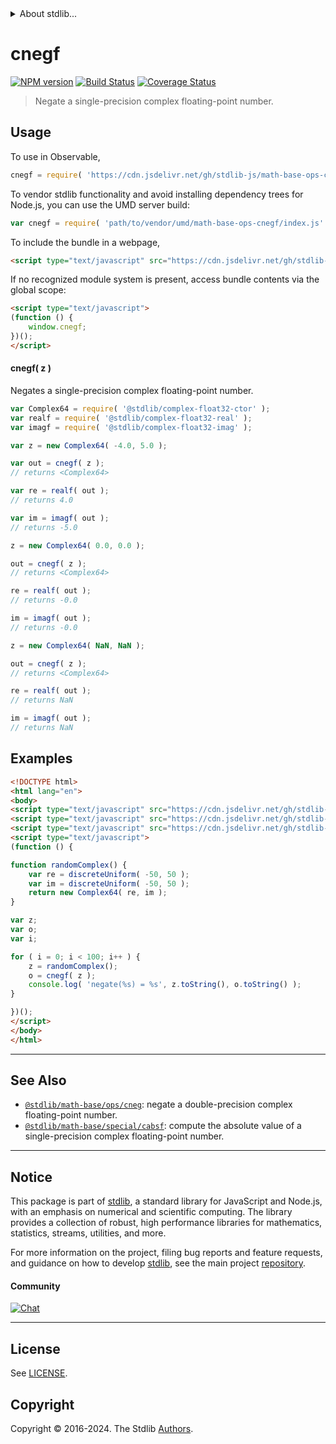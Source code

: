 <!--

@license Apache-2.0

Copyright (c) 2023 The Stdlib Authors.

Licensed under the Apache License, Version 2.0 (the "License");
you may not use this file except in compliance with the License.
You may obtain a copy of the License at

   http://www.apache.org/licenses/LICENSE-2.0

Unless required by applicable law or agreed to in writing, software
distributed under the License is distributed on an "AS IS" BASIS,
WITHOUT WARRANTIES OR CONDITIONS OF ANY KIND, either express or implied.
See the License for the specific language governing permissions and
limitations under the License.

-->


<details>
  <summary>
    About stdlib...
  </summary>
  <p>We believe in a future in which the web is a preferred environment for numerical computation. To help realize this future, we've built stdlib. stdlib is a standard library, with an emphasis on numerical and scientific computation, written in JavaScript (and C) for execution in browsers and in Node.js.</p>
  <p>The library is fully decomposable, being architected in such a way that you can swap out and mix and match APIs and functionality to cater to your exact preferences and use cases.</p>
  <p>When you use stdlib, you can be absolutely certain that you are using the most thorough, rigorous, well-written, studied, documented, tested, measured, and high-quality code out there.</p>
  <p>To join us in bringing numerical computing to the web, get started by checking us out on <a href="https://github.com/stdlib-js/stdlib">GitHub</a>, and please consider <a href="https://opencollective.com/stdlib">financially supporting stdlib</a>. We greatly appreciate your continued support!</p>
</details>

# cnegf

[![NPM version][npm-image]][npm-url] [![Build Status][test-image]][test-url] [![Coverage Status][coverage-image]][coverage-url] <!-- [![dependencies][dependencies-image]][dependencies-url] -->

> Negate a single-precision complex floating-point number.

<!-- Section to include introductory text. Make sure to keep an empty line after the intro `section` element and another before the `/section` close. -->

<section class="intro">

</section>

<!-- /.intro -->

<!-- Package usage documentation. -->



<section class="usage">

## Usage

To use in Observable,

```javascript
cnegf = require( 'https://cdn.jsdelivr.net/gh/stdlib-js/math-base-ops-cnegf@umd/browser.js' )
```

To vendor stdlib functionality and avoid installing dependency trees for Node.js, you can use the UMD server build:

```javascript
var cnegf = require( 'path/to/vendor/umd/math-base-ops-cnegf/index.js' )
```

To include the bundle in a webpage,

```html
<script type="text/javascript" src="https://cdn.jsdelivr.net/gh/stdlib-js/math-base-ops-cnegf@umd/browser.js"></script>
```

If no recognized module system is present, access bundle contents via the global scope:

```html
<script type="text/javascript">
(function () {
    window.cnegf;
})();
</script>
```

#### cnegf( z )

Negates a single-precision complex floating-point number.

```javascript
var Complex64 = require( '@stdlib/complex-float32-ctor' );
var realf = require( '@stdlib/complex-float32-real' );
var imagf = require( '@stdlib/complex-float32-imag' );

var z = new Complex64( -4.0, 5.0 );

var out = cnegf( z );
// returns <Complex64>

var re = realf( out );
// returns 4.0

var im = imagf( out );
// returns -5.0

z = new Complex64( 0.0, 0.0 );

out = cnegf( z );
// returns <Complex64>

re = realf( out );
// returns -0.0

im = imagf( out );
// returns -0.0

z = new Complex64( NaN, NaN );

out = cnegf( z );
// returns <Complex64>

re = realf( out );
// returns NaN

im = imagf( out );
// returns NaN
```

</section>

<!-- /.usage -->

<!-- Package usage notes. Make sure to keep an empty line after the `section` element and another before the `/section` close. -->

<section class="notes">

</section>

<!-- /.notes -->

<!-- Package usage examples. -->

<section class="examples">

## Examples

<!-- eslint no-undef: "error" -->

```html
<!DOCTYPE html>
<html lang="en">
<body>
<script type="text/javascript" src="https://cdn.jsdelivr.net/gh/stdlib-js/complex-float32-ctor@umd/browser.js"></script>
<script type="text/javascript" src="https://cdn.jsdelivr.net/gh/stdlib-js/random-base-discrete-uniform@umd/browser.js"></script>
<script type="text/javascript" src="https://cdn.jsdelivr.net/gh/stdlib-js/math-base-ops-cnegf@umd/browser.js"></script>
<script type="text/javascript">
(function () {

function randomComplex() {
    var re = discreteUniform( -50, 50 );
    var im = discreteUniform( -50, 50 );
    return new Complex64( re, im );
}

var z;
var o;
var i;

for ( i = 0; i < 100; i++ ) {
    z = randomComplex();
    o = cnegf( z );
    console.log( 'negate(%s) = %s', z.toString(), o.toString() );
}

})();
</script>
</body>
</html>
```

</section>

<!-- /.examples -->

<!-- C interface documentation. -->



<!-- Section to include cited references. If references are included, add a horizontal rule *before* the section. Make sure to keep an empty line after the `section` element and another before the `/section` close. -->

<section class="references">

</section>

<!-- /.references -->

<!-- Section for related `stdlib` packages. Do not manually edit this section, as it is automatically populated. -->

<section class="related">

* * *

## See Also

-   <span class="package-name">[`@stdlib/math-base/ops/cneg`][@stdlib/math/base/ops/cneg]</span><span class="delimiter">: </span><span class="description">negate a double-precision complex floating-point number.</span>
-   <span class="package-name">[`@stdlib/math-base/special/cabsf`][@stdlib/math/base/special/cabsf]</span><span class="delimiter">: </span><span class="description">compute the absolute value of a single-precision complex floating-point number.</span>

</section>

<!-- /.related -->

<!-- Section for all links. Make sure to keep an empty line after the `section` element and another before the `/section` close. -->


<section class="main-repo" >

* * *

## Notice

This package is part of [stdlib][stdlib], a standard library for JavaScript and Node.js, with an emphasis on numerical and scientific computing. The library provides a collection of robust, high performance libraries for mathematics, statistics, streams, utilities, and more.

For more information on the project, filing bug reports and feature requests, and guidance on how to develop [stdlib][stdlib], see the main project [repository][stdlib].

#### Community

[![Chat][chat-image]][chat-url]

---

## License

See [LICENSE][stdlib-license].


## Copyright

Copyright &copy; 2016-2024. The Stdlib [Authors][stdlib-authors].

</section>

<!-- /.stdlib -->

<!-- Section for all links. Make sure to keep an empty line after the `section` element and another before the `/section` close. -->

<section class="links">

[npm-image]: http://img.shields.io/npm/v/@stdlib/math-base-ops-cnegf.svg
[npm-url]: https://npmjs.org/package/@stdlib/math-base-ops-cnegf

[test-image]: https://github.com/stdlib-js/math-base-ops-cnegf/actions/workflows/test.yml/badge.svg?branch=v0.2.2
[test-url]: https://github.com/stdlib-js/math-base-ops-cnegf/actions/workflows/test.yml?query=branch:v0.2.2

[coverage-image]: https://img.shields.io/codecov/c/github/stdlib-js/math-base-ops-cnegf/main.svg
[coverage-url]: https://codecov.io/github/stdlib-js/math-base-ops-cnegf?branch=main

<!--

[dependencies-image]: https://img.shields.io/david/stdlib-js/math-base-ops-cnegf.svg
[dependencies-url]: https://david-dm.org/stdlib-js/math-base-ops-cnegf/main

-->

[chat-image]: https://img.shields.io/gitter/room/stdlib-js/stdlib.svg
[chat-url]: https://app.gitter.im/#/room/#stdlib-js_stdlib:gitter.im

[stdlib]: https://github.com/stdlib-js/stdlib

[stdlib-authors]: https://github.com/stdlib-js/stdlib/graphs/contributors

[umd]: https://github.com/umdjs/umd
[es-module]: https://developer.mozilla.org/en-US/docs/Web/JavaScript/Guide/Modules

[deno-url]: https://github.com/stdlib-js/math-base-ops-cnegf/tree/deno
[deno-readme]: https://github.com/stdlib-js/math-base-ops-cnegf/blob/deno/README.md
[umd-url]: https://github.com/stdlib-js/math-base-ops-cnegf/tree/umd
[umd-readme]: https://github.com/stdlib-js/math-base-ops-cnegf/blob/umd/README.md
[esm-url]: https://github.com/stdlib-js/math-base-ops-cnegf/tree/esm
[esm-readme]: https://github.com/stdlib-js/math-base-ops-cnegf/blob/esm/README.md
[branches-url]: https://github.com/stdlib-js/math-base-ops-cnegf/blob/main/branches.md

[stdlib-license]: https://raw.githubusercontent.com/stdlib-js/math-base-ops-cnegf/main/LICENSE

<!-- <related-links> -->

[@stdlib/math/base/ops/cneg]: https://github.com/stdlib-js/math-base-ops-cneg/tree/umd

[@stdlib/math/base/special/cabsf]: https://github.com/stdlib-js/math-base-special-cabsf/tree/umd

<!-- </related-links> -->

</section>

<!-- /.links -->
